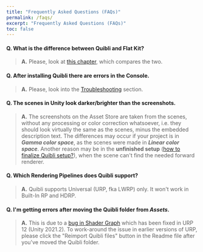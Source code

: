 ```yaml
---
title: "Frequently Asked Questions (FAQs)"
permalink: /faqs/
excerpt: "Frequently Asked Questions (FAQs)"
toc: false
---
```


#### **Q.** What is the difference between Quibli and Flat Kit?
> **A.** Please, look at [this chapter](../quibli-or-flat-kit), which compares the two.

#### **Q.** After installing Quibli there are errors in the Console.
> **A.** Please, look into the [Troubleshooting](../installation#troubleshooting) section.

#### **Q.** The scenes in Unity look darker/brighter than the screenshots.
> **A.** The screenshots on the Asset Store are taken from the scenes, without any processing or color correction whatsoever, i.e. they should look virtually the same as the scenes, minus the embedded description text. The differences may occur if your project is in **_Gamma color space_**, as the scenes were made in **_Linear color space_**. Another reason may be in the **unfinished setup** ([how to finalize Quibli setup?](../installation/#finalizing-quibli-installation)), when the scene can't find the needed forward renderer.

#### **Q.** Which Rendering Pipelines does Quibli support?
> **A.** Quibli supports Universal (URP, fka LWRP) only. It won't work in Built-In RP and HDRP.

#### **Q.** I'm getting errors after moving the Quibli folder from _Assets_. 
> **A.** This is due to a [bug in Shader Graph](https://issuetracker.unity3d.com/issues/shadergraph-reference-to-hlsl-file-is-lost-after-moving-it-to-a-different-folder) which has been fixed in URP 12 (Unity 2021.2). To work-around the issue in earlier versions of URP, please click the "Reimport Quibli files" button in the Readme file after you've moved the Quibli folder.
